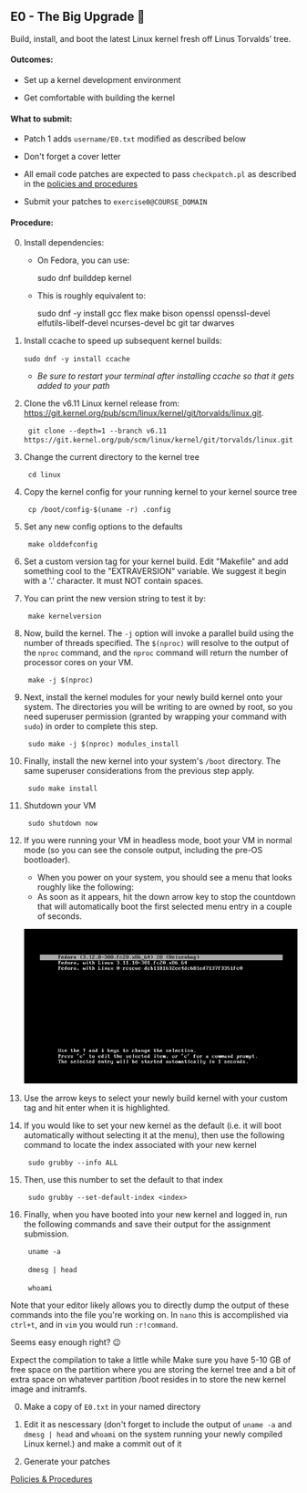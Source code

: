 ## E0 - The Big Upgrade 🎢

Build, install, and boot the latest Linux kernel fresh off Linus Torvalds’ tree.

#### Outcomes:

* Set up a kernel development environment

* Get comfortable with building the kernel

#### What to submit:

* Patch 1 adds `username/E0.txt` modified as described below

* Don't forget a cover letter

* All email code patches are expected to pass `checkpatch.pl` as described in the [policies and procedures](/procedures.md)

* Submit your patches to `exercise0@COURSE_DOMAIN`

#### Procedure:

0. Install dependencies:

    * On Fedora, you can use:

    	sudo dnf builddep kernel

    * This is roughly equivalent to:

       sudo dnf -y install gcc flex make bison openssl openssl-devel elfutils-libelf-devel ncurses-devel bc git tar dwarves

0. Install ccache to speed up subsequent kernel builds:

	`sudo dnf -y install ccache`

    * *Be sure to restart your terminal after installing ccache so that it gets added to your path*

0. Clone the v6.11 Linux kernel release from: <https://git.kernel.org/pub/scm/linux/kernel/git/torvalds/linux.git>.

        git clone --depth=1 --branch v6.11 https://git.kernel.org/pub/scm/linux/kernel/git/torvalds/linux.git

0. Change the current directory to the kernel tree

        cd linux

0. Copy the kernel config for your running kernel to your kernel source tree

        cp /boot/config-$(uname -r) .config

0. Set any new config options to the defaults

        make olddefconfig

0. Set a custom version tag for your kernel build. Edit "Makefile" and add something cool to the "EXTRAVERSION" variable. We suggest it begin with a '.' character. It must NOT contain spaces.
0. You can print the new version string to test it by:

        make kernelversion

0. Now, build the kernel. The `-j` option will invoke a parallel build using the number of threads specified. The `$(nproc)` will resolve to the output of the `nproc` command, and the `nproc` command will return the number of processor cores on your VM.

        make -j $(nproc)

0. Next, install the kernel modules for your newly build kernel onto your system. The directories you will be writing to are owned by root, so you need superuser permission (granted by wrapping your command with `sudo`) in order to complete this step.

        sudo make -j $(nproc) modules_install

0. Finally, install the new kernel into your system's `/boot` directory. The same superuser considerations from the previous step apply.

        sudo make install

0. Shutdown your VM

        sudo shutdown now

0. If you were running your VM in headless mode, boot your VM in normal mode (so you can see the console output, including the pre-OS bootloader).
    * When you power on your system, you should see a menu that looks roughly like the following:
    * As soon as it appears, hit the down arrow key to stop the countdown that will automatically boot the first selected menu entry in a couple of seconds.

	<img alt="grub bootloader image from https://jfearn.fedorapeople.org/fdocs/en-US/Documentation/0.1/html/Fedora_Multiboot_Guide/GRUB-runtime.html" src="/images/grub_menu.png"></img>

0. Use the arrow keys to select your newly build kernel with your custom tag and hit enter when it is highlighted.

0. If you would like to set your new kernel as the default (i.e. it will boot automatically without selecting it at the menu), then use the following command to locate the index associated with your new kernel

        sudo grubby --info ALL

0. Then, use this number to set the default to that index

        sudo grubby --set-default-index <index>

0. Finally, when you have booted into your new kernel and logged in, run the following commands and save their output for the assignment submission.

        uname -a

        dmesg | head

        whoami

Note that your editor likely allows you to directly dump the output of these commands into the file you're working on.
In `nano` this is accomplished via `ctrl+t`, and in `vim` you would run `:r!command`.

Seems easy enough right? 😉


Expect the compilation to take a little while Make sure you have 5-10 GB of free space on the partition where you are storing the kernel tree and a bit of extra space on whatever partition /boot resides in to store the new kernel image and initramfs.

0. Make a copy of `E0.txt` in your named directory

0. Edit it as nescessary (don't forget to include the output of `uname -a` and `dmesg | head` and `whoami`
  on the system running your newly compiled Linux kernel.) and make a commit out of it

0. Generate your patches

[Policies & Procedures](/procedures.md)
